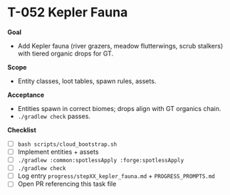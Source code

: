 # T-052 Kepler Fauna

**Goal**
- Add Kepler fauna (river grazers, meadow flutterwings, scrub stalkers) with tiered organic drops for GT.

**Scope**
- Entity classes, loot tables, spawn rules, assets.

**Acceptance**
- Entities spawn in correct biomes; drops align with GT organics chain.
- `./gradlew check` passes.

**Checklist**
- [ ] `bash scripts/cloud_bootstrap.sh`
- [ ] Implement entities + assets
- [ ] `./gradlew :common:spotlessApply :forge:spotlessApply`
- [ ] `./gradlew check`
- [ ] Log entry `progress/stepXX_kepler_fauna.md` + `PROGRESS_PROMPTS.md`
- [ ] Open PR referencing this task file
